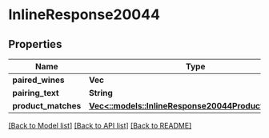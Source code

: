 # InlineResponse20044

## Properties

Name | Type | Description | Notes
------------ | ------------- | ------------- | -------------
**paired_wines** | **Vec<String>** |  | 
**pairing_text** | **String** |  | 
**product_matches** | [**Vec<::models::InlineResponse20044ProductMatches>**](inline_response_200_44_productMatches.md) |  | 

[[Back to Model list]](../README.md#documentation-for-models) [[Back to API list]](../README.md#documentation-for-api-endpoints) [[Back to README]](../README.md)


